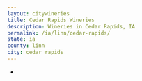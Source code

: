 ```yaml
---
layout: citywineries
title: Cedar Rapids Wineries
description: Wineries in Cedar Rapids, IA
permalink: /ia/linn/cedar-rapids/
state: ia
county: linn
city: cedar rapids
---
```

-
